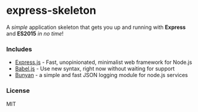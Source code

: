 # express-skeleton

A *simple* application skeleton that gets you up and running with **Express** and **ES2015** *in no time*!
  
### Includes
* [Express.js](http://expressjs.com/) - Fast, unopinionated, minimalist web framework for Node.js
* [Babel.js](https://babeljs.io/) -  Use new syntax, right now without waiting for support
* [Bunyan](https://github.com/trentm/node-bunyan) - a simple and fast JSON logging module for node.js services
  
### License
 
 MIT